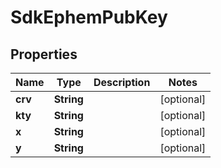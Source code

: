 # SdkEphemPubKey

## Properties
Name | Type | Description | Notes
------------ | ------------- | ------------- | -------------
**crv** | **String** |  |  [optional]
**kty** | **String** |  |  [optional]
**x** | **String** |  |  [optional]
**y** | **String** |  |  [optional]
